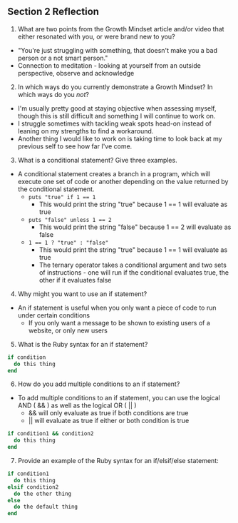 ## Section 2 Reflection

1. What are two points from the Growth Mindset article and/or video that either resonated with you, or were brand new to you?
  * "You're just struggling with something, that doesn't make you a bad person or a not smart person."
  * Connection to meditation - looking at yourself from an outside perspective, observe and acknowledge

2. In which ways do you currently demonstrate a Growth Mindset? In which ways do you _not_?
  * I'm usually pretty good at staying objective when assessing myself, though this is still difficult and something I will continue to work on.
  * I struggle sometimes with tackling weak spots head-on instead of leaning on my strengths to find a workaround.
  * Another thing I would like to work on is taking time to look back at my previous self to see how far I've come.

3. What is a conditional statement? Give three examples.
  * A conditional statement creates a branch in a program, which will execute one set of code or another depending on the value returned by the conditional statement.
    * `puts "true" if 1 == 1`
      * This would print the string "true" because 1 == 1 will evaluate as true
    * `puts "false" unless 1 == 2`
      * This would print the string "false" because 1 == 2 will evaluate as false
    * `1 == 1 ? "true" : "false"`
      * This would print the string "true" because 1 == 1 will evaluate as true
      * The ternary operator takes a conditional argument and two sets of instructions - one will run if the conditional evaluates true, the other if it evaluates false

4. Why might you want to use an if statement?
  * An if statement is useful when you only want a piece of code to run under certain conditions
    * If you only want a message to be shown to existing users of a website, or only new users

5. What is the Ruby syntax for an if statement?
  ```ruby
  if condition
    do this thing
  end
  ```

6. How do you add multiple conditions to an if statement?
  * To add multiple conditions to an if statement, you can use the logical AND ( && ) as well as the logical OR ( || )
    * && will only evaluate as true if both conditions are true
    * || will evaluate as true if either or both condition is true
  ```ruby
  if condition1 && condition2
    do this thing
  end
  ```

7. Provide an example of the Ruby syntax for an if/elsif/else statement:
  ```ruby
  if condition1
    do this thing
  elsif condition2
    do the other thing
  else
    do the default thing
  end
  ```
